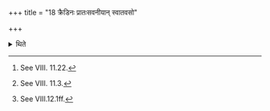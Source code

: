 +++
title = "18 क्रैडिनः प्रातःसवनीयान् स्वातवसो"

+++

<details><summary>थिते</summary>

18. The sacrificial breads for Maruts Krīḍins[^1] (are offered), after the sacrificial breads connected with morning pressing are offered, those for Maruts Svatavase[^2] after those connected with the midday-pressing are offered; the Great offering (Mahāhavis)[^3] after those connected with the third pressing (are offered).  

[^1]: See VIII. 11.22.  

[^2]: See VIII. 11.3.  

[^3]: See VIII.12.1ff.  
</details>
